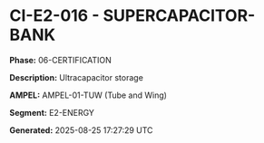 # CI-E2-016 - SUPERCAPACITOR-BANK

**Phase:** 06-CERTIFICATION

**Description:** Ultracapacitor storage

**AMPEL:** AMPEL-01-TUW (Tube and Wing)

**Segment:** E2-ENERGY

**Generated:** 2025-08-25 17:27:29 UTC
